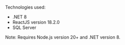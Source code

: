 Technologies used:
-	.NET 8
-	ReactJS version 18.2.0
-	SQL Server

Note: Requires Node.js version 20+ and .NET version 8.
